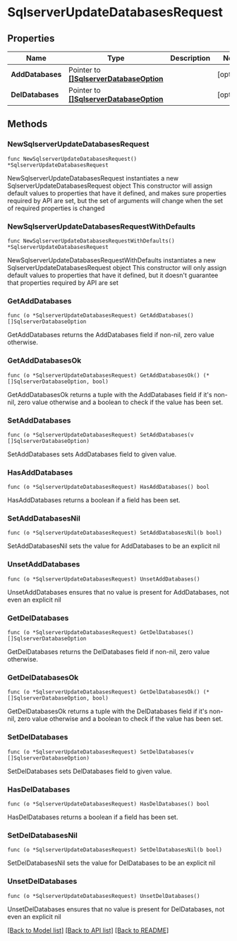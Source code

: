 # SqlserverUpdateDatabasesRequest

## Properties

Name | Type | Description | Notes
------------ | ------------- | ------------- | -------------
**AddDatabases** | Pointer to [**[]SqlserverDatabaseOption**](SqlserverDatabaseOption.md) |  | [optional] 
**DelDatabases** | Pointer to [**[]SqlserverDatabaseOption**](SqlserverDatabaseOption.md) |  | [optional] 

## Methods

### NewSqlserverUpdateDatabasesRequest

`func NewSqlserverUpdateDatabasesRequest() *SqlserverUpdateDatabasesRequest`

NewSqlserverUpdateDatabasesRequest instantiates a new SqlserverUpdateDatabasesRequest object
This constructor will assign default values to properties that have it defined,
and makes sure properties required by API are set, but the set of arguments
will change when the set of required properties is changed

### NewSqlserverUpdateDatabasesRequestWithDefaults

`func NewSqlserverUpdateDatabasesRequestWithDefaults() *SqlserverUpdateDatabasesRequest`

NewSqlserverUpdateDatabasesRequestWithDefaults instantiates a new SqlserverUpdateDatabasesRequest object
This constructor will only assign default values to properties that have it defined,
but it doesn't guarantee that properties required by API are set

### GetAddDatabases

`func (o *SqlserverUpdateDatabasesRequest) GetAddDatabases() []SqlserverDatabaseOption`

GetAddDatabases returns the AddDatabases field if non-nil, zero value otherwise.

### GetAddDatabasesOk

`func (o *SqlserverUpdateDatabasesRequest) GetAddDatabasesOk() (*[]SqlserverDatabaseOption, bool)`

GetAddDatabasesOk returns a tuple with the AddDatabases field if it's non-nil, zero value otherwise
and a boolean to check if the value has been set.

### SetAddDatabases

`func (o *SqlserverUpdateDatabasesRequest) SetAddDatabases(v []SqlserverDatabaseOption)`

SetAddDatabases sets AddDatabases field to given value.

### HasAddDatabases

`func (o *SqlserverUpdateDatabasesRequest) HasAddDatabases() bool`

HasAddDatabases returns a boolean if a field has been set.

### SetAddDatabasesNil

`func (o *SqlserverUpdateDatabasesRequest) SetAddDatabasesNil(b bool)`

 SetAddDatabasesNil sets the value for AddDatabases to be an explicit nil

### UnsetAddDatabases
`func (o *SqlserverUpdateDatabasesRequest) UnsetAddDatabases()`

UnsetAddDatabases ensures that no value is present for AddDatabases, not even an explicit nil
### GetDelDatabases

`func (o *SqlserverUpdateDatabasesRequest) GetDelDatabases() []SqlserverDatabaseOption`

GetDelDatabases returns the DelDatabases field if non-nil, zero value otherwise.

### GetDelDatabasesOk

`func (o *SqlserverUpdateDatabasesRequest) GetDelDatabasesOk() (*[]SqlserverDatabaseOption, bool)`

GetDelDatabasesOk returns a tuple with the DelDatabases field if it's non-nil, zero value otherwise
and a boolean to check if the value has been set.

### SetDelDatabases

`func (o *SqlserverUpdateDatabasesRequest) SetDelDatabases(v []SqlserverDatabaseOption)`

SetDelDatabases sets DelDatabases field to given value.

### HasDelDatabases

`func (o *SqlserverUpdateDatabasesRequest) HasDelDatabases() bool`

HasDelDatabases returns a boolean if a field has been set.

### SetDelDatabasesNil

`func (o *SqlserverUpdateDatabasesRequest) SetDelDatabasesNil(b bool)`

 SetDelDatabasesNil sets the value for DelDatabases to be an explicit nil

### UnsetDelDatabases
`func (o *SqlserverUpdateDatabasesRequest) UnsetDelDatabases()`

UnsetDelDatabases ensures that no value is present for DelDatabases, not even an explicit nil

[[Back to Model list]](../README.md#documentation-for-models) [[Back to API list]](../README.md#documentation-for-api-endpoints) [[Back to README]](../README.md)



